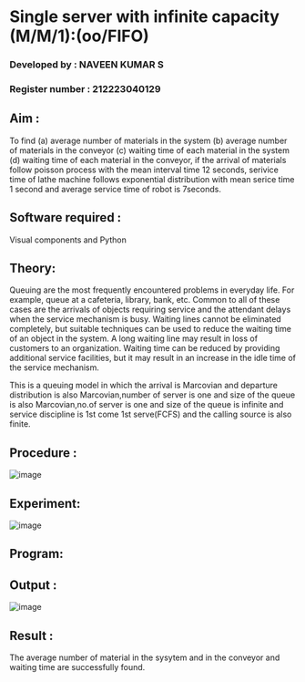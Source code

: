# Single server with infinite capacity (M/M/1):(oo/FIFO)

### Developed by : NAVEEN KUMAR S
### Register number : 212223040129

## Aim :
To find (a) average number of materials in the system (b) average number of materials in the conveyor (c) waiting time of each material in the system (d) waiting time of each material in the conveyor, if the arrival  of materials follow poisson process with the mean interval time 12 seconds, serivice time of lathe machine follows exponential distribution with mean serice time 1 second and average service time of robot is 7seconds.

## Software required :
Visual components and Python

## Theory:
Queuing are the most frequently encountered problems in everyday life. For example, queue at a cafeteria, library, bank, etc. Common to all of these cases are the arrivals of objects requiring service and the attendant delays when the service mechanism is busy. Waiting lines cannot be eliminated completely, but suitable techniques can be used to reduce the waiting time of an object in the system. A long waiting line may result in loss of customers to an organization. Waiting time can be reduced by providing additional service facilities, but it may result in an increase in the idle time of the service mechanism.

This is a queuing model in which the arrival is Marcovian and departure distribution is also Marcovian,number of server is one and size of the queue is also Marcovian,no.of server is one and size of the queue is infinite and service discipline is 1st come 1st serve(FCFS) and the calling source is also finite.

## Procedure :

![image](https://github.com/NAVEEN-2006/Single-server-infinite-capacity---Markov-Model/assets/152067648/9a2c24b0-cec1-4de8-a0d0-cd43c7eeefb4)



## Experiment:

![image](https://github.com/NAVEEN-2006/Single-server-infinite-capacity---Markov-Model/assets/152067648/d83518f1-3172-454b-94b5-62acfc4bde8c)



## Program:



## Output :

![image](https://github.com/NAVEEN-2006/Single-server-infinite-capacity---Markov-Model/assets/152067648/04c060f7-7496-469c-b99f-58520ab6fcb1)



## Result :

The average number of material in the sysytem and in the conveyor and waiting time are successfully found.

